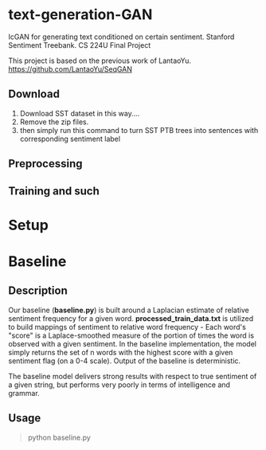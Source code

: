 # text-generation-GAN
IcGAN for generating text conditioned on certain sentiment. Stanford Sentiment Treebank. CS 224U Final Project

This project is based on the previous work of LantaoYu. https://github.com/LantaoYu/SeqGAN

## Download

1. Download SST dataset in this way....
2. Remove the zip files.
3. then simply run this command to turn SST PTB trees into sentences with corresponding sentiment label

## Preprocessing

## Training and such


# Setup


# Baseline

## Description
Our baseline (**baseline.py**) is built around a Laplacian estimate of relative sentiment frequency for a given word. **processed_train_data.txt** is utilized to build mappings of sentiment to relative word frequency - Each word's "score" is a Laplace-smoothed measure of the portion of times the word is observed with a given sentiment. In the baseline implementation, the model simply returns the set of n words with the highest score with a given sentiment flag (on a 0-4 scale). Output of the baseline is deterministic.

The baseline model delivers strong results with respect to true sentiment of a given string, but performs very poorly in terms of intelligence and grammar.

## Usage
>python baseline.py
